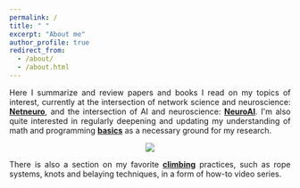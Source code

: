```yaml
---
permalink: /
title: " "
excerpt: "About me"
author_profile: true
redirect_from: 
  - /about/
  - /about.html
---
```

<p align="justify"> Here I summarize and review papers and books I read on my topics of interest, currently at the intersection of network science and neuroscience: <a href="https://zahramor.github.io/netneuro/"><b>Netneuro</b></a>, and the intersection of AI and neuroscience: <a href="https://zahramor.github.io/neuroai/"><b>NeuroAI</b></a>. I'm also quite interested in regularly deepening and updating my understanding of math and programming <a href="https://zahramor.github.io/basics/"><b>basics</b></a> as a necessary ground for my research.</p>
<p align="center"><img align="center" src="https://zahramor.github.io/images/intersections.png"></p>
<p align="justify">There is also a section on my favorite <a href="https://zahramor.github.io/climbing/"><b>climbing</b></a> practices, such as rope systems, knots and belaying techniques, in a form of how-to video series.</p>

